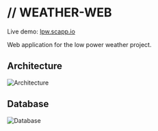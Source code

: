 # **//** WEATHER-WEB

Live demo: [lpw.scapp.io](http://lpw.scapp.io/)

Web application for the low power weather project.

## Architecture

![Architecture](http://i.imgur.com/FUbE9rl.png)

## Database

![Database](http://i.imgur.com/zKAZgRZ.png)
